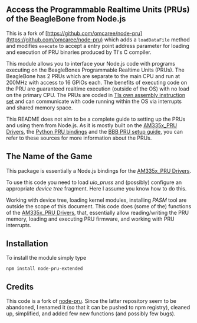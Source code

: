 


Access the Programmable Realtime Units (PRUs) of the BeagleBone from Node.js
----------------------------------------------------------------------------

This is a fork of [https://github.com/omcaree/node-pru](https://github.com/omcaree/node-pru) which adds a `loadDataFile` method and modifies `execute` to accept a entry point address parameter for loading and execution of PRU binaries produced by TI's C compiler.

This module allows you to interface your Node.js code with programs executing on the BeagleBones Programmable Realtime Units (PRUs). The BeagleBone has 2 PRUs which are separate to the main CPU and run at 200MHz with access to 16 GPIOs each. The benefits of executing code on the PRU are guaranteed realtime execution (outside of the OS) with no load on the primary CPU. The PRUs are coded in [TIs own assembly instruction set](http://processors.wiki.ti.com/index.php/PRU_Assembly_Instructions) and can communicate with code running within the OS via interrupts and shared memory space. 

This README does not aim to be a complete guide to setting up the PRUs and using them from Node.js. As it is mostly built on the [AM335x_PRU Drivers](https://github.com/beagleboard/am335x_pru_package), the [Python PRU bindings](https://bitbucket.org/intelligentagent/pypruss) and the [BBB PRU setup guide](http://www.element14.com/community/community/knode/single-board_computers/next-gen_beaglebone/blog/2013/05/22/bbb--working-with-the-pru-icssprussv2), you can refer to these sources for more information about the PRUs.

The Name of the Game
------------------
This package is essentially a Node.js bindings for the [AM335x_PRU Drivers](https://github.com/beagleboard/am335x_pru_package).

To use this code you need to load *uio_pruss* and (possibly) configure an appropriate *device tree* fragment. Here I assume you know how to
do this.

Working with device tree, loading kernel modules, installing *PASM* tool are outside the scope of this document. This code does (some of the) functions
of the [AM335x_PRU Drivers](https://github.com/beagleboard/am335x_pru_package), that, essentially allow reading/writing the PRU memory, loading and executing PRU firmware, and working with PRU interrupts. 


Installation
------------
To install the module simply type

	npm install node-pru-extended 
	
Credits
-------
This code is a fork of [node-pru](http://github.com/omcaree/node-pru). Since the latter repository seem to be abandoned, I renamed
it (so that it can be pushed to npm registry), cleaned up, simplified, and added few new functions (and possibly few bugs).
